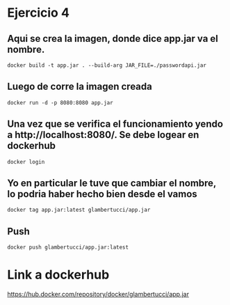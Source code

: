 # Ejercicio 4
## Aqui se crea la imagen, donde dice app.jar va el nombre.
`docker build -t app.jar . --build-arg JAR_FILE=./passwordapi.jar`
## Luego de corre la imagen creada
`docker run -d -p 8080:8080 app.jar`
## Una vez que se verifica el funcionamiento yendo  a http://localhost:8080/. Se debe logear en dockerhub
`docker login`
## Yo en particular le tuve que cambiar el nombre, lo podria haber hecho bien desde el vamos
`docker tag app.jar:latest glambertucci/app.jar`
## Push
`docker push glambertucci/app.jar:latest`

# Link a dockerhub
https://hub.docker.com/repository/docker/glambertucci/app.jar
